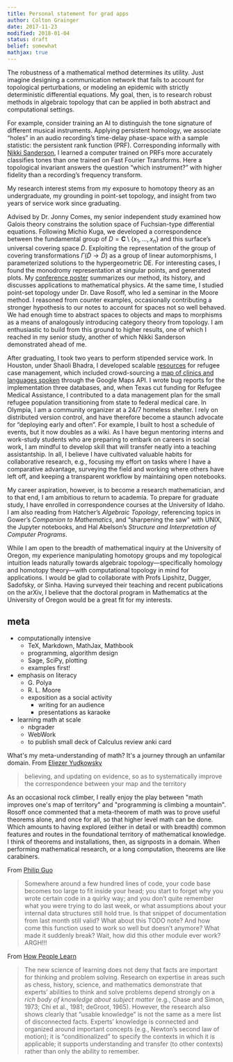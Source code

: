 ```yaml
---
title: Personal statement for grad apps
author: Colton Grainger
date: 2017-11-23
modified: 2018-01-04
status: draft
belief: somewhat 
mathjax: true
---
```


The robustness of a mathematical method determines its utility. Just
imagine designing a communication network that fails to account for
topological perturbations, or modeling an epidemic with strictly
deterministic differential equations. My goal, then, is to research
robust methods in algebraic topology that can be applied in both
abstract and computational settings.

For example, consider training an AI to distinguish the tone signature
of different musical instruments. Applying persistent homology, we
associate “holes” in an audio recording’s time-delay phase-space with a
sample statistic: the persistent rank function (PRF). Corresponding
informally with [Nikki Sanderson](https://arxiv.org/abs/1708.09359), 
I learned a computer
trained on PRFs more accurately classifies tones than one trained on
Fast Fourier Transforms. Here a topological invariant answers the
question “which instrument?” with higher fidelity than a recording’s
frequency transform.

My research interest stems from my exposure to homotopy theory as an
undergraduate, my grounding in point-set topology, and insight from two
years of service work since graduating.

Advised by Dr. Jonny Comes, my senior independent study examined how
Galois theory constrains the solution space of Fuchsian-type
differential equations. Following Michio Kuga, we developed a
correspondence between the fundamental group of
$D = \mathbf{C}\setminus\{x_1,\ldots,x_n\}$ and this surface’s universal
covering space $\tilde{D}$. Exploiting the representation of the group
of covering transformations $\Gamma(\tilde{D} \to \tilde{D})$ as a group
of linear automorphisms, I parameterized solutions to the hypergeometric
DE. For interesting cases, I found the monodromy representation at
singular points, and generated plots. My [conference poster](http://coltongrainger.com/docs/galois.pdf)
summarizes our method, its history, and discusses applications to
mathematical physics. At the same time, I studied point-set topology
under Dr. Dave Rosoff, who led a seminar in the Moore method. I reasoned
from counter examples, occasionally contributing a stronger hypothesis
to our notes to account for spaces not so well behaved. We had enough
time to abstract spaces to objects and maps to morphisms as a means of
analogously introducing category theory from topology. I am enthusiastic
to build from this ground to higher results, one of which I reached in
my senior study, another of which Nikki Sanderson demonstrated ahead of
me.

After graduating, I took two years to perform stipended service work. In
Houston, under Shaoli Bhadra, I developed scalable
[resources](https://github.com/coltongrainger/ymca-resources) for
refugee case management, which included crowd-sourcing a [map of clinics
and languages
spoken](https://drive.google.com/open?id=1kk9yn6-4nifHLIf2tGYbW_7PiYo&usp=sharing)
through the Google Maps API. I wrote bug reports for the implementation
three databases, and, when Texas cut funding for Refugee Medical
Assistance, I contributed to a data management plan for the small
refugee population transitioning from state to federal medical care. In
Olympia, I am a community organizer at a 24/7 homeless shelter. I rely
on distributed version control, and have therefore become a staunch
advocate for “deploying early and often”. For example, I built to host a
schedule of events, but it now doubles as a wiki. As I have begun
mentoring interns and work-study students who are preparing to embark on
careers in social work, I am mindful to develop skill that will transfer
neatly into a teaching assistantship. In all, I believe I have
cultivated valuable habits for collaborative research, e.g., focusing my
effort on tasks where I have a comparative advantage, surveying the
field and working where others have left off, and keeping a transparent
workflow by maintaining open notebooks.

My career aspiration, however, is to become a research mathematician,
and to that end, I am ambitious to return to academia. To prepare for
graduate study, I have enrolled in correspondence courses at the
University of Idaho. I am also reading from Hatcher’s *Algebraic
Topology*, referencing topics in Gower’s *Companion to Mathematics*, and
“sharpening the saw” with UNIX, the Jupyter notebooks, and Hal Abelson’s
*Structure and Interpretation of Computer Programs*.

While I am open to the breadth of mathematical inquiry at the University
of Oregon, my experience manipulating homotopy groups and my topological
intuition leads naturally towards algebraic topology—specifically
homology and homotopy theory—with computational topology in mind for
applications. I would be glad to collaborate with Profs Lipshitz,
Dugger, Sadofsky, or Sinha. Having surveyed their teaching and recent
publications on the arXiv, I believe that the doctoral program in
Mathematics at the University of Oregon would be a great fit for my
interests.

## meta 

- computationally intensive
	- TeX, Markdown, MathJax, Mathbook
	- programming, algorithm design
	- Sage, SciPy, plotting
	- examples first!
- emphasis on literacy
	- G. Polya
	- R. L. Moore
	- exposition as a social activity
		- writing for an audience
		- presentations as karaoke
- learning math at scale
	- nbgrader
	- WebWork
	- to publish small deck of Calculus review anki card

What's my meta-understanding of math? It's a journey through an unfamilar domain. From [Eliezer Yudkowsky](http://lesswrong.com/lw/31/what_do_we_mean_by_rationality/)
> believing, and updating on evidence, so as to systematically improve the correspondence between your map and the territory

As an occasional rock climber, I really enjoy the play between "math improves one's map of territory" and "programming is climbing a mountain". Rosoff once commented that a meta-theorem of math was to prove useful theorems alone, and once for all, so that higher level math can be done. Which amounts to having explored (either in detail or with breadth) common features and routes in the foundational territory of mathematical knowledge. I think of theorems and installations, then, as signposts in a domain. When performing mathematical research, or a long computation, theorems are like carabiners.

From [Philip Guo](https://www.oreilly.com/ideas/code-carabiners-essential-protection-tools-for-safe-programming)
> Somewhere around a few hundred lines of code, your code base becomes too large to fit inside your head; you start to forget why you wrote certain code in a quirky way; and you don’t quite remember what you were trying to do last week, or what assumptions about your internal data structures still hold true. Is that snippet of documentation from last month still valid? What about this TODO note? And how come this function used to work so well but doesn’t anymore? What made it suddenly break? Wait, how did this other module ever work? ARGH!!!

From [How People Learn](https://www.colorado.edu/MCDB/LearningBiology/readings/How-people-learn.pdf) 
> The new science of learning does not deny that facts are important for thinking and problem solving. Research on expertise in areas such as chess, history, science, and mathematics demonstrate that experts’ abilities to think and solve problems depend strongly on a *rich body of knowledge about subject matter* (e.g., Chase and Simon, 1973; Chi et al., 1981; deGroot, 1965).  However, the research also shows clearly that “usable knowledge” is not the same as a mere list of disconnected facts. Experts’ knowledge is connected and organized around important concepts (e.g., Newton’s second law of motion); it is “conditionalized” to specify the contexts in which it is applicable; it supports understanding and transfer (to other contexts) rather than only the ability to remember.

